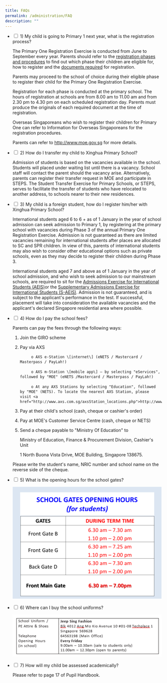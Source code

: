 ```yaml
---
title: FAQs
permalink: /administration/FAQ
description: ""
---
```

<ul class="jekyllcodex_accordion">
	<li>
	<input type="checkbox" id="accordion1">
		<label for="accordion1">1) My child is going to Primary 1 next year, what is the registration process?</label>
		<div>
			<p> The Primary One Registration Exercise is conducted from June to September every year. Parents should refer to the <a href="https://www.moe.gov.sg/admissions/primary-one-registration/phases">registration phases and procedures</a> to find out which phase their children are eligible for, how to register and the <a href="https://www.moe.gov.sg/admissions/primary-one-registration/required-documents-for-primary-one-registration-exercise">documents required</a> for registration. 

  
Parents may proceed to the school of choice during their eligible phase to register their child for the Primary One Registration Exercise. 

  
Registration for each phase is conducted at the primary school. The hours of registration at schools are from 8.00 am to 11.00 am and from 2.30 pm to 4.30 pm on each scheduled registration day. Parents must produce the originals of each required document at the time of registration. 

  
Overseas Singaporeans who wish to register their children for Primary One can refer to Information for Overseas Singaporeans for the registration procedures. 

  
Parents can refer to <a href="http://www.moe.gov.sg">http://www.moe.gov.sg</a> for more details.</p>
		</div>
	</li>
<li>
	<input type="checkbox" id="accordion2">
	<label for="accordion2">2) How do I transfer my child to Xinghua Primary School?</label>
	<div>
		<p>Admission of students is based on the vacancies available in the school. Students will placed under waiting list until there is a vacancy. School staff will contact the parent should the vacancy arise. Alternatively, parents can register their transfer request in MOE and participate in STEPS. The Student Transfer Exercise for Primary Schools, or STEPS, serves to facilitate the transfer of students who have relocated to another address, to schools nearer to their new residences.</p>
	</div>
	</li>
	<li>
		<input type="checkbox" id="accordion3">
		<label for="accordion3">3) My child is a foreign student, how do I register him/her with Xinghua Primary School?</label>
		<div>
			<p>International students aged 6 to 6 + as of 1 January in the year of school admission can seek admission to Primary 1, by registering at the primary school with vacancies during Phase 3 of the annual Primary One Registration Exercise. Admission is not guaranteed as there are limited vacancies remaining for international students after places are allocated to SC and SPR children. In view of this, parents of international students may also wish to consider other educational options such as private schools, even as they may decide to register their children during Phase 3. 

  
International students aged 7 and above as of 1 January in the year of school admission, and who wish to seek admission to our mainstream schools, are required to sit for the <a href="https://www.moe.gov.sg/admissions/international-students/admissions-exercise">Admissions Exercise for International Students (AEIS)</a>or the <a href="https://www.moe.gov.sg/admissions/international-students/supplementary-admissions-exercise">Supplementary Admissions Exercise for International Students (S-AEIS)</a>. Admission is not guaranteed, and is subject to the applicant's performance in the test. If successful, placement will take into consideration the available vacancies and the applicant's declared Singapore residential area where possible.</p>
		</div>
	</li>
<li>
	<input type="checkbox" id="accordion4">
	<label for="accordion4">4) How do I pay the school fees?</label> 
	<div>   
		<p> Parents can pay the fees through the following ways:   
  

1. Join the GIRO scheme   
  

2. Pay via AXS 

            o AXS e-Station \[internet\] (eNETS / Mastercard / Masterpass / PayLah!) 

            o AXS m-Station \[mobile app\] – by selecting "eServices", followed by "MOE" (eNETS /Mastercard / Masterpass / PayLah!) 

            o At any AXS Stations by selecting "Education", followed by "MOE" (NETS). To locate the nearest AXS Station, please visit <a href="http://www.axs.com.sg/axsStation_locations.php">http://www.axs.com.sg/axsStation_locations.php</a> 
  

3. Pay at their child's school (cash, cheque or cashier's order) 

  
4. Pay at MOE's Customer Service Centre (cash, cheque or NETS) 

  
5. Send a cheque payable to "Ministry Of Education" to 

    Ministry of Education, Finance & Procurement Division, Cashier's Unit 

    1 North Buona Vista Drive, MOE Building, Singapore 138675. 

  

Please write the student's name, NRIC number and school name on the reverse side of the cheque.</p>
	</div>
</li>  
<li>
	<input type="checkbox" id="accordion5">
	<label for="accordion5">5) What is the opening hours for the school gates?</label>
	<div>  
		<p>
			<img src="/images/Administration/School%20Gates%20Opening%20Hours.png"></p>  
	</div>
</li>
<li> 
	<input type="checkbox" id="accordion6">
	<label for="accordion6">6) Where can I buy the school uniforms?</label> 
	<div> 
		<p>
			<img src="/images/Administration/Jeep%20Sing%20Fashion.png"></p> 
	</div>
</li>
<li>  
    <input type="checkbox" id="accordion7">  
    <label for="accordion7">7) How will my child be assessed academically?</label>  
    <div>  
      <p>Please refer to page 17 of Pupil Handbook.</p>  
    </div>  
</li>  
</ul>